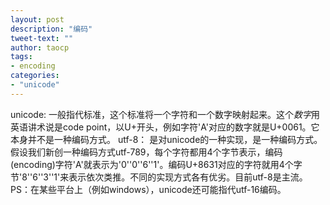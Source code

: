 ```yaml
---
layout: post
description: "编码"
tweet-text: ""
author: taocp
tags:
- encoding
categories: 
- "unicode"
---
```


unicode:
    一般指代标准，这个标准将一个字符和一个数字映射起来。这个*数字*用英语讲术说是code point，以U+开头，例如字符'A'对应的数字就是U+0061。它本身并不是一种编码方式。
utf-8：
    是对unicode的一种实现，是一种编码方式。假设我们新创一种编码方式utf-789，每个字符都用4个字节表示，编码(encoding)字符'A'就表示为'0''0''6''1'。编码U+8631对应的字符就用4个字节'8''6''3''1'来表示依次类推。不同的实现方式各有优劣。目前utf-8是主流。
    PS：在某些平台上（例如windows），unicode还可能指代utf-16编码。
